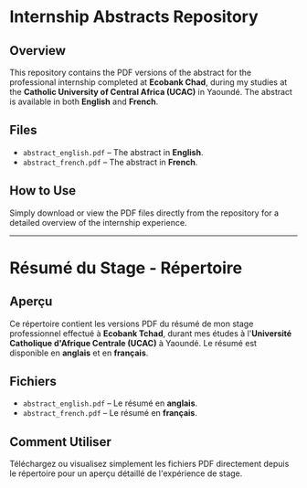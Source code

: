 # Internship Abstracts Repository

## Overview

This repository contains the PDF versions of the abstract for the professional internship completed at **Ecobank Chad**, during my studies at the **Catholic University of Central Africa (UCAC)** in Yaoundé. The abstract is available in both **English** and **French**.

## Files

- `abstract_english.pdf` – The abstract in **English**.
- `abstract_french.pdf` – The abstract in **French**.

## How to Use

Simply download or view the PDF files directly from the repository for a detailed overview of the internship experience.

---

# Résumé du Stage - Répertoire

## Aperçu

Ce répertoire contient les versions PDF du résumé de mon stage professionnel effectué à **Ecobank Tchad**, durant mes études à l'**Université Catholique d'Afrique Centrale (UCAC)** à Yaoundé. Le résumé est disponible en **anglais** et en **français**.

## Fichiers

- `abstract_english.pdf` – Le résumé en **anglais**.
- `abstract_french.pdf` – Le résumé en **français**.

## Comment Utiliser

Téléchargez ou visualisez simplement les fichiers PDF directement depuis le répertoire pour un aperçu détaillé de l'expérience de stage.
